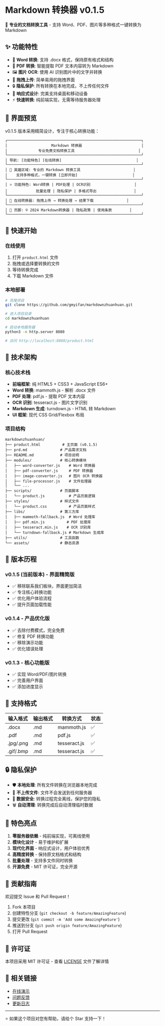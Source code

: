 # Markdown 转换器 v0.1.5

🚀 **专业的文档转换工具** - 支持 Word、PDF、图片等多种格式一键转换为 Markdown

## ✨ 功能特性

- 📝 **Word 转换**: 支持 .docx 格式，保持原有格式和结构
- 📄 **PDF 转换**: 智能提取 PDF 文本内容转为 Markdown
- 🖼️ **图片 OCR**: 使用 AI 识别图片中的文字并转换
- 🎯 **拖拽上传**: 简单易用的拖拽界面
- 🔒 **隐私保护**: 所有转换在本地完成，不上传任何文件
- 📱 **响应式设计**: 完美支持桌面和移动设备
- ⚡ **快速转换**: 纯前端实现，无需等待服务器处理

## 🎨 界面预览

v0.1.5 版本采用精简设计，专注于核心转换功能：

```
┌─────────────────────────────────────────────────────────────┐
│                    Markdown 转换器                           │
│              专业免费文档转换工具                             │
└─────────────────────────────────────────────────────────────┘
│ 导航: [功能特色] [在线转换]                                  │
└─────────────────────────────────────────────────────────────┘
│ 🎯 英雄区域: 专业的 Markdown 转换工具                        │
│    支持多种格式，一键转换 [立即开始]                         │
└─────────────────────────────────────────────────────────────┘
│ ⭐ 功能特色: Word转换 | PDF处理 | OCR识别                    │
│             批量处理 | 隐私保护 | 多格式导出                 │
└─────────────────────────────────────────────────────────────┘
│ 🔧 在线转换器: 拖拽上传 → 转换处理 → 结果下载               │
└─────────────────────────────────────────────────────────────┘
│ 📄 页脚: © 2024 Markdown转换器 | 隐私政策 | 使用条款        │
└─────────────────────────────────────────────────────────────┘
```

## 🚀 快速开始

### 在线使用
1. 打开 `product.html` 文件
2. 拖拽或选择要转换的文件
3. 等待转换完成
4. 下载 Markdown 文件

### 本地部署
```bash
# 克隆项目
git clone https://github.com/gmyifan/markdownzhuanhuan.git

# 进入项目目录
cd markdownzhuanhuan

# 启动本地服务器
python3 -m http.server 8080

# 访问 http://localhost:8080/product.html
```

## 🔧 技术架构

### 核心技术栈
- **前端框架**: 纯 HTML5 + CSS3 + JavaScript ES6+
- **Word 转换**: mammoth.js - 解析 .docx 文件
- **PDF 处理**: pdf.js - 提取 PDF 文本内容  
- **OCR 识别**: tesseract.js - 图片文字识别
- **Markdown 生成**: turndown.js - HTML 转 Markdown
- **UI 框架**: 现代 CSS Grid/Flexbox 布局

### 项目结构
```
markdownzhuanhuan/
├── product.html          # 主页面 (v0.1.5)
├── prd.md               # 产品需求文档
├── README.md            # 项目说明
├── modules/             # 核心转换模块
│   ├── word-converter.js    # Word 转换器
│   ├── pdf-converter.js     # PDF 转换器
│   ├── image-converter.js   # 图片 OCR 转换器
│   ├── file-processor.js    # 文件处理器
│   └── ...
├── scripts/             # 页面脚本
│   └── product.js           # 产品页面逻辑
├── styles/              # 样式文件
│   └── product.css          # 产品页面样式
├── libs/                # 第三方库
│   ├── mammoth-fallback.js  # Word 处理库
│   ├── pdf.min.js          # PDF 处理库
│   ├── tesseract.min.js    # OCR 识别库
│   └── turndown-fallback.js # Markdown 生成库
├── utils/               # 工具函数
└── assets/              # 静态资源
```

## 📝 版本历程

### v0.1.5 (当前版本) - 界面精简版
- ✅ 移除联系我们板块，界面更加简洁
- ✅ 专注核心转换功能
- ✅ 优化用户体验流程
- ✅ 提升页面加载性能

### v0.1.4 - 产品优化版
- ✅ 去除付费模式，完全免费
- ✅ 修复 PDF 转换功能
- ✅ 移除演示功能
- ✅ 优化错误处理

### v0.1.3 - 核心功能版
- ✅ 实现 Word/PDF/图片转换
- ✅ 完善用户界面
- ✅ 添加进度显示

## 🎯 支持格式

| 输入格式 | 输出格式 | 转换方式 | 状态 |
|---------|---------|---------|------|
| .docx   | .md     | mammoth.js | ✅ |
| .pdf    | .md     | pdf.js | ✅ |
| .jpg/.png | .md   | tesseract.js | ✅ |
| .gif/.bmp | .md   | tesseract.js | ✅ |

## 🔒 隐私保护

- 🛡️ **本地处理**: 所有文件转换在浏览器本地完成
- 🚫 **不上传文件**: 文件不会发送到任何服务器
- 🔐 **数据安全**: 转换过程完全离线，保护您的隐私
- 🗑️ **自动清理**: 转换完成后自动清理临时数据

## 🌟 特色亮点

1. **零服务器依赖** - 纯前端实现，可离线使用
2. **模块化设计** - 易于维护和扩展
3. **现代化界面** - 响应式设计，用户体验优秀
4. **高精度转换** - 保持原文档格式和结构
5. **批量处理** - 支持多文件同时转换
6. **开源免费** - MIT 许可证，完全开源

## 🤝 贡献指南

欢迎提交 Issue 和 Pull Request！

1. Fork 本项目
2. 创建特性分支 (`git checkout -b feature/AmazingFeature`)
3. 提交更改 (`git commit -m 'Add some AmazingFeature'`)
4. 推送到分支 (`git push origin feature/AmazingFeature`)
5. 打开 Pull Request

## 📄 许可证

本项目采用 MIT 许可证 - 查看 [LICENSE](LICENSE) 文件了解详情

## 🔗 相关链接

- [在线演示](https://gmyifan.github.io/markdownzhuanhuan/)
- [问题反馈](https://github.com/gmyifan/markdownzhuanhuan/issues)
- [更新日志](prd.md)

---

⭐ 如果这个项目对您有帮助，请给个 Star 支持一下！